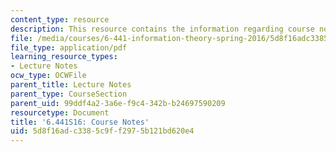 ```yaml
---
content_type: resource
description: This resource contains the information regarding course notes.
file: /media/courses/6-441-information-theory-spring-2016/5d8f16adc3385c9ff2975b121bd620e4_MIT6_441S16_course_notes.pdf
file_type: application/pdf
learning_resource_types:
- Lecture Notes
ocw_type: OCWFile
parent_title: Lecture Notes
parent_type: CourseSection
parent_uid: 99ddf4a2-3a6e-f9c4-342b-b24697590209
resourcetype: Document
title: '6.441S16: Course Notes'
uid: 5d8f16ad-c338-5c9f-f297-5b121bd620e4
---
```

